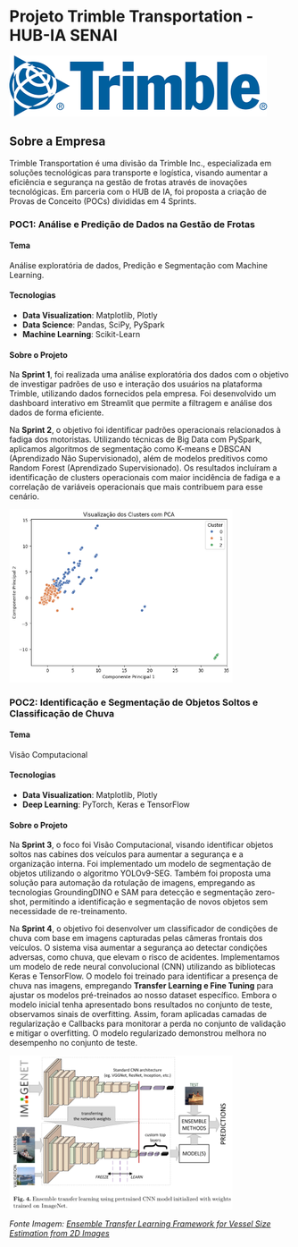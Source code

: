 # Projeto Trimble Transportation - HUB-IA SENAI

![](../images/Trimble-logo.png)

## Sobre a Empresa

Trimble Transportation é uma divisão da Trimble Inc., especializada em soluções tecnológicas para transporte e logística, visando aumentar a eficiência e segurança na gestão de frotas através de inovações tecnológicas. Em parceria com o HUB de IA, foi proposta a criação de Provas de Conceito (POCs) divididas em 4 Sprints.

### POC1: Análise e Predição de Dados na Gestão de Frotas

#### Tema
Análise exploratória de dados, Predição e Segmentação com Machine Learning.

#### Tecnologias
- **Data Visualization**: Matplotlib, Plotly
- **Data Science**: Pandas, SciPy, PySpark
- **Machine Learning**: Scikit-Learn

#### Sobre o Projeto
Na **Sprint 1**, foi realizada uma análise exploratória dos dados com o objetivo de investigar padrões de uso e interação dos usuários na plataforma Trimble, utilizando dados fornecidos pela empresa. Foi desenvolvido um dashboard interativo em Streamlit que permite a filtragem e análise dos dados de forma eficiente.

Na **Sprint 2**, o objetivo foi identificar padrões operacionais relacionados à fadiga dos motoristas. Utilizando técnicas de Big Data com PySpark, aplicamos algoritmos de segmentação como K-means e DBSCAN (Aprendizado Não Supervisionado), além de modelos preditivos como Random Forest (Aprendizado Supervisionado). Os resultados incluíram a identificação de clusters operacionais com maior incidência de fadiga e a correlação de variáveis operacionais que mais contribuem para esse cenário.

<img src="../images/PCA.png" alt="PCA" width="400"/>

### POC2: Identificação e Segmentação de Objetos Soltos e Classificação de Chuva

#### Tema
Visão Computacional

#### Tecnologias
- **Data Visualization**: Matplotlib, Plotly
- **Deep Learning**: PyTorch, Keras e TensorFlow

#### Sobre o Projeto
Na **Sprint 3**, o foco foi Visão Computacional, visando identificar objetos soltos nas cabines dos veículos para aumentar a segurança e a organização interna. Foi implementado um modelo de segmentação de objetos utilizando o algoritmo YOLOv9-SEG. Também foi proposta uma solução para automação da rotulação de imagens, empregando as tecnologias GroundingDINO e SAM para detecção e segmentação zero-shot, permitindo a identificação e segmentação de novos objetos sem necessidade de re-treinamento.

Na **Sprint 4**, o objetivo foi desenvolver um classificador de condições de chuva com base em imagens capturadas pelas câmeras frontais dos veículos. O sistema visa aumentar a segurança ao detectar condições adversas, como chuva, que elevam o risco de acidentes. Implementamos um modelo de rede neural convolucional (CNN) utilizando as bibliotecas Keras e TensorFlow. O modelo foi treinado para identificar a presença de chuva nas imagens, empregando **Transfer Learning e Fine Tuning** para ajustar os modelos pré-treinados ao nosso dataset específico. Embora o modelo inicial tenha apresentado bons resultados no conjunto de teste, observamos sinais de overfitting. Assim, foram aplicadas camadas de regularização e Callbacks para monitorar a perda no conjunto de validação e mitigar o overfitting. O modelo regularizado demonstrou melhora no desempenho no conjunto de teste.

<img src="../images/EnsembleTransferLearning.png" alt="EnsembleTransferLearning" width="400"/>

*Fonte Imagem: [Ensemble Transfer Learning Framework for Vessel Size Estimation from 2D Images](https://www.researchgate.net/publication/333619654_Ensemble_Transfer_Learning_Framework_for_Vessel_Size_Estimation_from_2D_Images)*